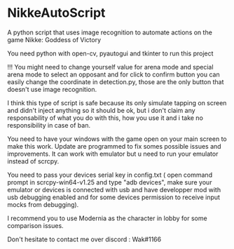 # NikkeAutoScript
A python script that uses image recognition to automate actions on the game Nikke: Goddess of Victory


You need python with open-cv, pyautogui and tkinter to run this project


!!! You might need to change yourself value for arena mode and special arena mode to select an opposant and for click to confirm button you can easily change the coordinate in detection.py, those are the only button that doesn't use image recognition.

I think this type of script is safe because its only simulate tapping on screen and didn't inject anything so it should be ok, but i don't claim any responsability of what you do with this, how you use it and i take no responsibility in case of ban.

You need to have your windows with the game open on your main screen to make this work. Update are programmed to fix somes possible issues and improvements. It can work with emulator but u need to run your emulator instead of scrcpy.

You need to pass your devices serial key in config.txt ( open command prompt in scrcpy-win64-v1.25 and type "adb devices", make sure your emulator or devices is connected with usb and have developper mod with usb debugging enabled and for some devices permission to receive input mocks from debugging).

I recommend you to use Modernia as the character in lobby for some comparison issues.


Don't hesitate to contact me over discord : Wak#1166
